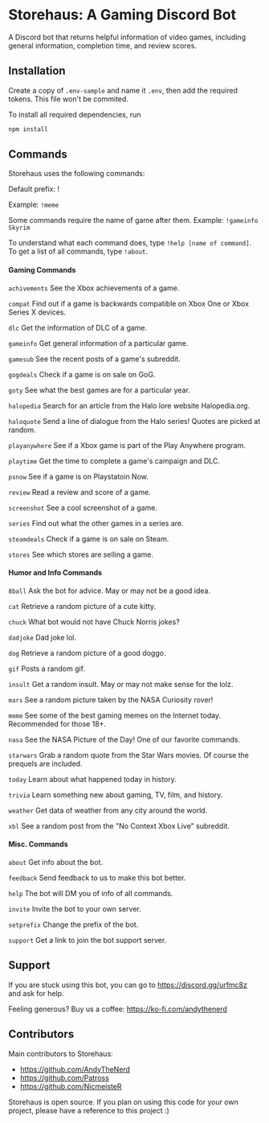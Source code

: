 # Storehaus: A Gaming Discord Bot
A Discord bot that returns helpful information of video games, including general information, completion time, and review scores.

## Installation
Create a copy of `.env-sample` and name it `.env`, then add the required tokens. This file won't be commited.

To install all required dependencies, run 
```bash
npm install
```
## Commands
Storehaus uses the following commands:

Default prefix: !

Example: `!meme`

Some commands require the name of game after them. Example: `!gameinfo Skyrim`

To understand what each command does, type `!help [name of command]`. To get a list of all commands, type `!about`.
#### Gaming Commands

`achivements` See the Xbox achievements of a game.

`compat` Find out if a game is backwards compatible on Xbox One or Xbox Series X devices.

`dlc` Get the information of DLC of a game.

`gameinfo`  Get general information of a particular game.

`gamesub` See the recent posts of a game's subreddit.

`gogdeals` Check if a game is on sale on GoG.

`goty` See what the best games are for a particular year.

`halopedia` Search for an article from the Halo lore website Halopedia.org.

`haloquote` Send a line of dialogue from the Halo series! Quotes are picked at random.

`playanywhere` See if a Xbox game is part of the Play Anywhere program.

`playtime`  Get the time to complete a game's campaign and DLC. 

`psnow` See if a game is on Playstatoin Now.

`review` Read a review and score of a game.

`screenshot` See a cool screenshot of a game.

`series` Find out what the other games in a series are.

`steamdeals` Check if a game is on sale on Steam.

`stores` See which stores are selling a game.

#### Humor and Info Commands

`8ball` Ask the bot for advice. May or may not be a good idea.

`cat` Retrieve a random picture of a cute kitty.

`chuck` What bot would not have Chuck Norris jokes?

`dadjoke` Dad joke lol.

`dog` Retrieve a random picture of a good doggo.

`gif` Posts a random gif.

`insult` Get a random insult. May or may not make sense for the lolz.

`mars` See a random picture taken by the NASA Curiosity rover!

`meme` See some of the best gaming memes on the Internet today. Recommended for those 18+.

`nasa` See the NASA Picture of the Day! One of our favorite commands.

`starwars` Grab a random quote from the Star Wars movies. Of course the prequels are included.

`today` Learn about what happened today in history.

`trivia` Learn something new about gaming, TV, film, and history.

`weather` Get data of weather from any city around the world.

`xbl` See a random post from the "No Context Xbox Live" subreddit.

#### Misc. Commands

`about` Get info about the bot.

`feedback` Send feedback to us to make this bot better.

`help` The bot will DM you of info of all commands.

`invite` Invite the bot to your own server.

`setprefix` Change the prefix of the bot.

`support` Get a link to join the bot support server.

## Support
If you are stuck using this bot, you can go to https://discord.gg/urfmc8z and ask for help.

Feeling generous? Buy us a coffee: https://ko-fi.com/andythenerd 

## Contributors
Main contributors to Storehaus:

* https://github.com/AndyTheNerd 
* https://github.com/Patross 
* https://github.com/NicmeisteR 

Storehaus is open source. If you plan on using this code for your own project, please have a reference to this project :)